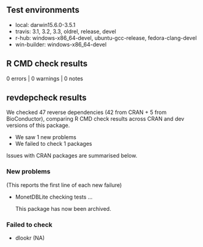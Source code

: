 ## Test environments

* local: darwin15.6.0-3.5.1
* travis: 3.1, 3.2, 3.3, oldrel, release, devel
* r-hub: windows-x86_64-devel, ubuntu-gcc-release, fedora-clang-devel
* win-builder: windows-x86_64-devel

## R CMD check results

0 errors | 0 warnings | 0 notes

## revdepcheck results

We checked 47 reverse dependencies (42 from CRAN + 5 from BioConductor), comparing R CMD check results across CRAN and dev versions of this package.

 * We saw 1 new problems
 * We failed to check 1 packages

Issues with CRAN packages are summarised below.

### New problems
(This reports the first line of each new failure)

* MonetDBLite
  checking tests ...
  
  This package has now been archived.

### Failed to check

* dlookr (NA)
